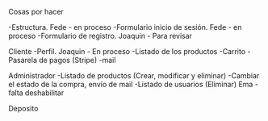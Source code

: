 Cosas por hacer

-Estructura. Fede - en proceso
-Formulario inicio de sesión. Fede - en proceso
-Formulario de registro. Joaquin - Para revisar

Cliente
-Perfil. Joaquin - En proceso
-Listado de los productos
-Carrito
-Pasarela de pagos (Stripe)
-mail

Administrador
-Listado de productos (Crear, modificar y eliminar)
-Cambiar el estado de la compra, envío de mail
-Listado de usuarios (Eliminar) Ema - falta deshabilitar

Deposito